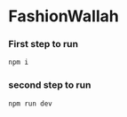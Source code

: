 # FashionWallah
### First step to run 
```bash
npm i
```
### second step to run 
```bash
npm run dev
```
